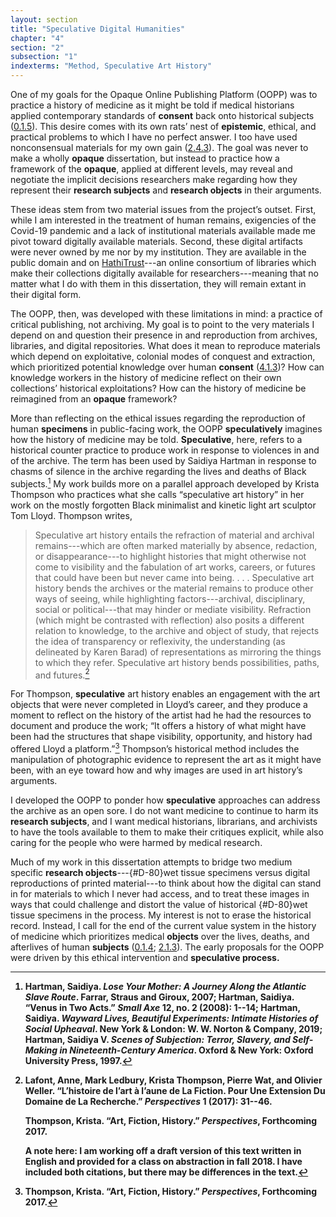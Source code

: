 ```yaml
---
layout: section
title: "Speculative Digital Humanities"
chapter: "4"
section: "2"
subsection: "1"
indexterms: "Method, Speculative Art History"
---
```


One of my goals for the Opaque Online Publishing Platform (OOPP) was to practice a history of medicine as it might be told if medical historians applied contemporary standards of <span data-tooltip aria-haspopup="true" class="has-tip" data-disable-hover="false" tabindex="1" data-title="I use the phrase 'consent' to refer to the idea of informed consent: that a research subject needs to be aware of what will happen to them in a research project, and that they have the ability to say 'no' at any point during the research program."><b>consent</b></span> back onto historical subjects (<a href="{{ site.baseurl }}/dissertation/0_1_5">0.1.5</a>). This desire comes with its own rats’ nest of <span data-tooltip aria-haspopup="true" class="has-tip" data-disable-hover="false" tabindex="1" data-title="Epistemics is a philosophical term referring to the study of knowledge. I use it to talk about the entwined practices of scientific culture, its arguments, and its methodologies."><b>epistemic</b></span>, ethical, and practical problems to which I have no perfect answer. I too have used nonconsensual materials for my own gain (<a href="{{ site.baseurl }}/dissertation/2_4_3">2.4.3</a>). The goal was never to make a wholly <span data-tooltip aria-haspopup="true" class="has-tip" data-disable-hover="false" tabindex="1" data-title="Opacity is a rights-based philosophical framework that assumes humans have a right to not be known in knowledge systems."><b>opaque</b></span> dissertation, but instead to practice how a framework of the <span data-tooltip aria-haspopup="true" class="has-tip" data-disable-hover="false" tabindex="1" data-title="Opacity is a rights-based philosophical framework that assumes humans have a right to not be known in knowledge systems."><b>opaque</b></span>, applied at different levels, may reveal and negotiate the implicit decisions researchers make regarding how they represent their <span data-tooltip aria-haspopup="true" class="has-tip" data-disable-hover="false" tabindex="1" data-title="The term research subject refers to a human person who has been ingested into a research program, and whose identity, personhood, and body have become the focus of a research program. I think of the subject in a Foucauldian sense: The 'subject' is a pun on the monarchal subject, someone who has no agency under the spectacular power of the sovereign. In this case it the subject lacks agency in relation to the researcher studying them."><b>research subjects</b></span> and <span data-tooltip aria-haspopup="true" class="has-tip" data-disable-hover="false" tabindex="1" data-title="I use the term research object to refer to materials that have been divorced from the subject of their origin. Object, as I use it, carefully considers how human patients are denied their humanity through transformations that deem them as objects."><b>research objects</b></span> in their arguments. 

These ideas stem from two material issues from the project’s outset. First, while I am interested in the treatment of human remains, exigencies of the Covid-19 pandemic and a lack of institutional materials available made me pivot toward digitally available materials. Second, these digital artifacts were never owned by me nor by my institution. They are available in the public domain and on [HathiTrust](https://babel.hathitrust.org/cgi/mb?a=listis&c=441640771%20)---an online consortium of libraries which make their collections digitally available for researchers---meaning that no matter what I do with them in this dissertation, they will remain extant in their digital form.

The OOPP, then, was developed with these limitations in mind: a practice of critical publishing, not archiving. My goal is to point to the very materials I depend on and question their presence in and reproduction from archives, libraries, and digital repositories. What does it mean to reproduce materials which depend on exploitative, colonial modes of conquest and extraction, which prioritized potential knowledge over human <span data-tooltip aria-haspopup="true" class="has-tip" data-disable-hover="false" tabindex="1" data-title="I use the phrase 'consent' to refer to the idea of informed consent: that a research subject needs to be aware of what will happen to them in a research project, and that they have the ability to say 'no' at any point during the research program."><b>consent</b></span> (<a href="{{ site.baseurl }}/dissertation/4_1_3">4.1.3</a>)? How can knowledge workers in the history of medicine reflect on their own collections’ historical exploitations? How can the history of medicine be reimagined from an <span data-tooltip aria-haspopup="true" class="has-tip" data-disable-hover="false" tabindex="1" data-title="Opacity is a rights-based philosophical framework that assumes humans have a right to not be known in knowledge systems."><b>opaque</b></span> framework? 

More than reflecting on the ethical issues regarding the reproduction of human <span data-tooltip aria-haspopup="true" class="has-tip" data-disable-hover="false" tabindex="1" data-title="Specimen refers to any naturally occurring phenomenon that has been extracted from its original context and placed within a knowledge framework to understand and describe that phenomenon."><b>specimens</b></span> in public-facing work, the OOPP <span data-tooltip aria-haspopup="true" class="has-tip" data-disable-hover="false" tabindex="1" data-title="The term speculative refers to a broader discussion in history in how to best address structural violence which produces gaps in the archive. Speculative history imagines what might have happened, or otherwise fill in the gap where these violences occurred."><b>speculatively</b></span> imagines how the history of medicine may be told. <span data-tooltip aria-haspopup="true" class="has-tip" data-disable-hover="false" tabindex="1" data-title="The term speculative refers to a broader discussion in history in how to best address structural violence which produces gaps in the archive. Speculative history imagines what might have happened, or otherwise fill in the gap where these violences occurred."><b>Speculative</b></span>, here, refers to a historical counter practice to produce work in response to violences in and of the archive. The term has been used by Saidiya Hartman in response to chasms of silence in the archive regarding the lives and deaths of Black subjects.[^fn1] My work builds more on a parallel approach developed by Krista Thompson who practices what she calls “speculative art history” in her work on the mostly forgotten Black minimalist and kinetic light art sculptor Tom Lloyd. Thompson writes,

>Speculative art history entails the refraction of material and archival remains---which are often marked materially by absence, redaction, or disappearance---to highlight histories that might otherwise not come to visibility and the fabulation of art works, careers, or futures that could have been but never came into being. . . . Speculative art history bends the archives or the material remains to produce other ways of seeing, while highlighting factors---archival, disciplinary, social or political---that may hinder or mediate visibility. Refraction (which might be contrasted with reflection) also posits a different relation to knowledge, to the archive and object of study, that rejects the idea of transparency or reflexivity, the understanding (as delineated by Karen Barad) of representations as mirroring the things to which they refer. Speculative art history bends possibilities, paths, and futures.[^fn2]

For Thompson, <span data-tooltip aria-haspopup="true" class="has-tip" data-disable-hover="false" tabindex="1" data-title="The term speculative refers to a broader discussion in history in how to best address structural violence which produces gaps in the archive. Speculative history imagines what might have happened, or otherwise fill in the gap where these violences occurred."><b>speculative</b></span> art history enables an engagement with the art objects that were never completed in Lloyd’s career, and they produce a moment to reflect on the history of the artist had he had the resources to document and produce the work; “It offers a history of what might have been had the structures that shape visibility, opportunity, and history had offered Lloyd a platform.”[^fn3] Thompson’s historical method includes the manipulation of photographic evidence to represent the art as it might have been, with an eye toward how and why images are used in art history’s arguments. 

I developed the OOPP to ponder how <span data-tooltip aria-haspopup="true" class="has-tip" data-disable-hover="false" tabindex="1" data-title="The term speculative refers to a broader discussion in history in how to best address structural violence which produces gaps in the archive. Speculative history imagines what might have happened, or otherwise fill in the gap where these violences occurred."><b>speculative</b></span> approaches can address the archive as an open sore. I do not want medicine to continue to harm its <span data-tooltip aria-haspopup="true" class="has-tip" data-disable-hover="false" tabindex="1" data-title="The term research subject refers to a human person who has been ingested into a research program, and whose identity, personhood, and body have become the focus of a research program. I think of the subject in a Foucauldian sense: The 'subject' is a pun on the monarchal subject, someone who has no agency under the spectacular power of the sovereign. In this case it the subject lacks agency in relation to the researcher studying them."><b>research subjects</b></span>, and I want medical historians, librarians, and archivists to have the tools available to them to make their critiques explicit, while also caring for the people who were harmed by medical research. 

Much of my work in this dissertation attempts to bridge two medium specific <span data-tooltip aria-haspopup="true" class="has-tip" data-disable-hover="false" tabindex="1" data-title="I use the term research object to refer to materials that have been divorced from the subject of their origin. Object, as I use it, carefully considers how human patients are denied their humanity through transformations that deem them as objects."><b>research objects</b></span>---{#D-80}wet tissue specimens</b></span> versus digital reproductions of printed material---to think about how the digital can stand in for materials to which I never had access, and to treat these images in ways that could challenge and distort the value of historical {#D-80}wet tissue specimens</b></span> in the process. My interest is not to erase the historical record. Instead, I call for the end of the current value system in the history of medicine which prioritizes medical <span data-tooltip aria-haspopup="true" class="has-tip" data-disable-hover="false" tabindex="1" data-title="I use the term research object to refer to materials that have been divorced from the subject of their origin. Object, as I use it, carefully considers how human patients are denied their humanity through transformations that deem them as objects."><b>objects</b></span> over the lives, deaths, and afterlives of human <span data-tooltip aria-haspopup="true" class="has-tip" data-disable-hover="false" tabindex="1" data-title="The term research subject refers to a human person who has been ingested into a research program, and whose identity, personhood, and body have become the focus of a research program. I think of the subject in a Foucauldian sense: The 'subject' is a pun on the monarchal subject, someone who has no agency under the spectacular power of the sovereign. In this case it the subject lacks agency in relation to the researcher studying them."><b>subjects</b></span> (<a href="{{ site.baseurl }}/dissertation/0_1_4">0.1.4</a>; <a href="{{ site.baseurl }}/dissertation/2_1_3">2.1.3</a>). The early proposals for the OOPP were driven by this ethical intervention and <span data-tooltip aria-haspopup="true" class="has-tip" data-disable-hover="false" tabindex="1" data-title="The term speculative refers to a broader discussion in history in how to best address structural violence which produces gaps in the archive. Speculative history imagines what might have happened, or otherwise fill in the gap where these violences occurred."><b> <span data-tooltip aria-haspopup="true" class="has-tip" data-disable-hover="false" tabindex="1" data-title="The term speculative refers to a broader discussion in history in how to best address structural violence which produces gaps in the archive. Speculative history imagines what might have happened, or otherwise fill in the gap where these violences occurred."><b>speculative</b></span> process.

<div class="style-divider">
 	<div class="line"></div>
</div>

[^fn1]: Hartman, Saidiya. *Lose Your Mother: A Journey Along the Atlantic Slave Route*. Farrar, Straus and Giroux, 2007; Hartman, Saidiya. “Venus in Two Acts.” *Small Axe* 12, no. 2 (2008): 1--14; Hartman, Saidiya. *Wayward Lives, Beautiful Experiments: Intimate Histories of Social Upheaval*. New York & London: W. W. Norton & Company, 2019; Hartman, Saidiya V. *Scenes of Subjection: Terror, Slavery, and Self-Making in Nineteenth-Century America*. Oxford & New York: Oxford University Press, 1997.

[^fn2]: Lafont, Anne, Mark Ledbury, Krista Thompson, Pierre Wat, and Olivier Weller. “L’histoire de l’art à l’aune de La Fiction. Pour Une Extension Du Domaine de La Recherche.” *Perspectives* 1 (2017): 31--46.
	
	Thompson, Krista. “Art, Fiction, History.” *Perspectives*, Forthcoming 2017.
	
	A note here: I am working off a draft version of this text written in English and provided for a class on abstraction in fall 2018. I have included both citations, but there may be differences in the text.

[^fn3]: Thompson, Krista. “Art, Fiction, History.” *Perspectives*, Forthcoming 2017.